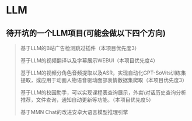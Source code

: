 # LLM
## 待开坑的一个LLM项目(可能会做以下四个方向)
> 基于LLM的B站广告检测跳过插件（本项目优先度3）
> 
> 基于LLM的视频翻译以及字幕展示WEBUI（本项目优先度4）
> 
> 基于LLM的视频分角色音频提取以及ASR，实现自动化GPT-SoVits训练集提取，或应用于动画人物语音驱动面部表情数据集爬取（本项目优先度3）
> 
> 基于LLM的校园助手，可以实现课程表查询展示，外卖\对话历史查询分析推荐，文件查询，通知自动更新等功能。（本项目优先度5）
>
> 基于MMN Chat的改进安卓大语言模型推理引擎
